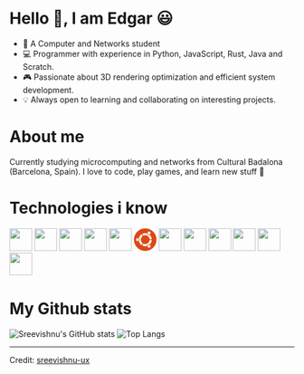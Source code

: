 
# Hello :wave:, I am Edgar 😃 
- 📌 A Computer and Networks student
- 💻 Programmer with experience in Python, JavaScript, Rust, Java and Scratch.  
- 🎮 Passionate about 3D rendering optimization and efficient system development.
- 💡 Always open to learning and collaborating on interesting projects.

# About me
Currently studying microcomputing and networks from Cultural Badalona (Barcelona, Spain). I love to code, play games, and learn new stuff 🚀

# Technologies i know

<code><img height="40" width="40" src="https://upload.wikimedia.org/wikipedia/commons/thumb/3/3f/Git_icon.svg/1024px-Git_icon.svg.png"></code>
<code><img height="40" width="40" src="https://cdn.iconscout.com/icon/free/png-256/free-wordpress-1-226061.png"></code>
<code><img height="40" width="40" src="https://cdn.iconscout.com/icon/free/png-256/free-html-5-1-1175208.png?f=webp"></code>
<code><img height="40" width="40" src="https://upload.wikimedia.org/wikipedia/commons/6/62/CSS3_logo.svg"></code>
<code><img height="40" width="40" src="https://upload.wikimedia.org/wikipedia/commons/thumb/6/6a/JavaScript-logo.png/640px-JavaScript-logo.png"></code>
<code><img height="40" width="40" src="https://raw.githubusercontent.com/github/explore/80688e429a7d4ef2fca1e82350fe8e3517d3494d/topics/ubuntu/ubuntu.png"></code>
<code><img height="40" width="40" src= "https://cdn.iconscout.com/icon/free/png-256/free-python-logo-icon-download-in-svg-png-gif-file-formats--technology-social-media-vol-5-pack-logos-icons-2945099.png"></code>
<code><img height="40" width="40" src= "https://pterodactyl-website.pages.dev/gallery/logo-icon.png"></code>
<code><img height="40" width="40" src= "https://i.imgur.com/bLIpNkL.png"></code>
<code><img height="40" width="40" src= "https://cdn.worldvectorlogo.com/logos/windows-server-2.svg"></code>
<code><img height="40" width="40" src= "https://upload.wikimedia.org/wikipedia/commons/thumb/3/38/Google_Admin_icon.svg/2194px-Google_Admin_icon.svg.png"></code>
<code><img height="40" width="40" src= "https://store-images.s-microsoft.com/image/apps.49046.14590360557032091.5972da3f-cebc-43e1-ab2f-7f8dc310fc45.9da6ae81-6d83-49f9-8533-89672c507050"></code>



# My Github stats
![Sreevishnu's GitHub stats](https://github-readme-stats.vercel.app/api?username=14-3dgar&hide=issues&show_icons=true&theme=gotham&include_all_commits=true)
![Top Langs](https://github-readme-stats.vercel.app/api/top-langs/?username=14-3dgar&layout=compact&theme=gotham)


------

Credit: [sreevishnu-ux](https://github.com/sreevishnu-ux)
